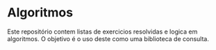 Algoritmos
==========

Este repositório contem listas de exercicios resolvidas e logica em algoritmos.
O objetivo é o uso deste como uma biblioteca de consulta.

